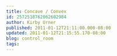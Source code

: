 ```yaml
---
title: Concave / Convex
id: 2572518762062602984
author: Kirby Urner
published: 2011-01-12T21:11:00.000-08:00
updated: 2011-01-12T21:15:55.170-08:00
blog: control_room
tags: 
---
```


